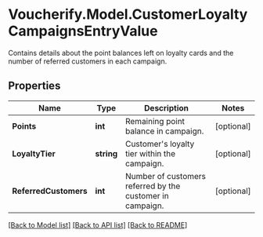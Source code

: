 # Voucherify.Model.CustomerLoyaltyCampaignsEntryValue
Contains details about the point balances left on loyalty cards and the number of referred customers in each campaign.

## Properties

Name | Type | Description | Notes
------------ | ------------- | ------------- | -------------
**Points** | **int** | Remaining point balance in campaign. | [optional] 
**LoyaltyTier** | **string** | Customer&#39;s loyalty tier within the campaign. | [optional] 
**ReferredCustomers** | **int** | Number of customers referred by the customer in campaign. | [optional] 

[[Back to Model list]](../README.md#documentation-for-models) [[Back to API list]](../README.md#documentation-for-api-endpoints) [[Back to README]](../README.md)

